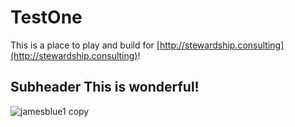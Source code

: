 # TestOne
This is a place to play and build for [http://stewardship.consulting](http://stewardship.consulting)!

## Subheader This is wonderful!
![jamesblue1 copy](https://user-images.githubusercontent.com/21148606/34592111-a50f02c0-f176-11e7-80e3-6d709ed4c4d8.png)


